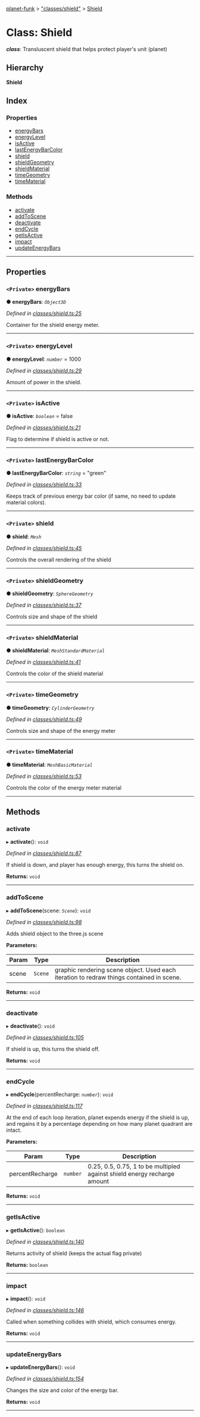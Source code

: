[planet-funk](../README.md) > ["classes/shield"](../modules/_classes_shield_.md) > [Shield](../classes/_classes_shield_.shield.md)

# Class: Shield

*__class__*: Transluscent shield that helps protect player's unit (planet)

## Hierarchy

**Shield**

## Index

### Properties

* [energyBars](_classes_shield_.shield.md#energybars)
* [energyLevel](_classes_shield_.shield.md#energylevel)
* [isActive](_classes_shield_.shield.md#isactive)
* [lastEnergyBarColor](_classes_shield_.shield.md#lastenergybarcolor)
* [shield](_classes_shield_.shield.md#shield)
* [shieldGeometry](_classes_shield_.shield.md#shieldgeometry)
* [shieldMaterial](_classes_shield_.shield.md#shieldmaterial)
* [timeGeometry](_classes_shield_.shield.md#timegeometry)
* [timeMaterial](_classes_shield_.shield.md#timematerial)

### Methods

* [activate](_classes_shield_.shield.md#activate)
* [addToScene](_classes_shield_.shield.md#addtoscene)
* [deactivate](_classes_shield_.shield.md#deactivate)
* [endCycle](_classes_shield_.shield.md#endcycle)
* [getIsActive](_classes_shield_.shield.md#getisactive)
* [impact](_classes_shield_.shield.md#impact)
* [updateEnergyBars](_classes_shield_.shield.md#updateenergybars)

---

## Properties

<a id="energybars"></a>

### `<Private>` energyBars

**● energyBars**: *`Object3D`*

*Defined in [classes/shield.ts:25](https://github.com/WilliamRADFunk/planet-funk/blob/32890e5/src/classes/shield.ts#L25)*

Container for the shield energy meter.

___
<a id="energylevel"></a>

### `<Private>` energyLevel

**● energyLevel**: *`number`* = 1000

*Defined in [classes/shield.ts:29](https://github.com/WilliamRADFunk/planet-funk/blob/32890e5/src/classes/shield.ts#L29)*

Amount of power in the shield.

___
<a id="isactive"></a>

### `<Private>` isActive

**● isActive**: *`boolean`* = false

*Defined in [classes/shield.ts:21](https://github.com/WilliamRADFunk/planet-funk/blob/32890e5/src/classes/shield.ts#L21)*

Flag to determine if shield is active or not.

___
<a id="lastenergybarcolor"></a>

### `<Private>` lastEnergyBarColor

**● lastEnergyBarColor**: *`string`* = "green"

*Defined in [classes/shield.ts:33](https://github.com/WilliamRADFunk/planet-funk/blob/32890e5/src/classes/shield.ts#L33)*

Keeps track of previous energy bar color (if same, no need to update material colors).

___
<a id="shield"></a>

### `<Private>` shield

**● shield**: *`Mesh`*

*Defined in [classes/shield.ts:45](https://github.com/WilliamRADFunk/planet-funk/blob/32890e5/src/classes/shield.ts#L45)*

Controls the overall rendering of the shield

___
<a id="shieldgeometry"></a>

### `<Private>` shieldGeometry

**● shieldGeometry**: *`SphereGeometry`*

*Defined in [classes/shield.ts:37](https://github.com/WilliamRADFunk/planet-funk/blob/32890e5/src/classes/shield.ts#L37)*

Controls size and shape of the shield

___
<a id="shieldmaterial"></a>

### `<Private>` shieldMaterial

**● shieldMaterial**: *`MeshStandardMaterial`*

*Defined in [classes/shield.ts:41](https://github.com/WilliamRADFunk/planet-funk/blob/32890e5/src/classes/shield.ts#L41)*

Controls the color of the shield material

___
<a id="timegeometry"></a>

### `<Private>` timeGeometry

**● timeGeometry**: *`CylinderGeometry`*

*Defined in [classes/shield.ts:49](https://github.com/WilliamRADFunk/planet-funk/blob/32890e5/src/classes/shield.ts#L49)*

Controls size and shape of the energy meter

___
<a id="timematerial"></a>

### `<Private>` timeMaterial

**● timeMaterial**: *`MeshBasicMaterial`*

*Defined in [classes/shield.ts:53](https://github.com/WilliamRADFunk/planet-funk/blob/32890e5/src/classes/shield.ts#L53)*

Controls the color of the energy meter material

___

## Methods

<a id="activate"></a>

###  activate

▸ **activate**(): `void`

*Defined in [classes/shield.ts:87](https://github.com/WilliamRADFunk/planet-funk/blob/32890e5/src/classes/shield.ts#L87)*

If shield is down, and player has enough energy, this turns the shield on.

**Returns:** `void`

___
<a id="addtoscene"></a>

###  addToScene

▸ **addToScene**(scene: *`Scene`*): `void`

*Defined in [classes/shield.ts:98](https://github.com/WilliamRADFunk/planet-funk/blob/32890e5/src/classes/shield.ts#L98)*

Adds shield object to the three.js scene

**Parameters:**

| Param | Type | Description |
| ------ | ------ | ------ |
| scene | `Scene` |  graphic rendering scene object. Used each iteration to redraw things contained in scene. |

**Returns:** `void`

___
<a id="deactivate"></a>

###  deactivate

▸ **deactivate**(): `void`

*Defined in [classes/shield.ts:105](https://github.com/WilliamRADFunk/planet-funk/blob/32890e5/src/classes/shield.ts#L105)*

If shield is up, this turns the shield off.

**Returns:** `void`

___
<a id="endcycle"></a>

###  endCycle

▸ **endCycle**(percentRecharge: *`number`*): `void`

*Defined in [classes/shield.ts:117](https://github.com/WilliamRADFunk/planet-funk/blob/32890e5/src/classes/shield.ts#L117)*

At the end of each loop iteration, planet expends energy if the shield is up, and regains it by a percentage depending on how many planet quadrant are intact.

**Parameters:**

| Param | Type | Description |
| ------ | ------ | ------ |
| percentRecharge | `number` |  0.25, 0.5, 0.75, 1 to be multipled against shield energy recharge amount |

**Returns:** `void`

___
<a id="getisactive"></a>

###  getIsActive

▸ **getIsActive**(): `boolean`

*Defined in [classes/shield.ts:140](https://github.com/WilliamRADFunk/planet-funk/blob/32890e5/src/classes/shield.ts#L140)*

Returns activity of shield (keeps the actual flag private)

**Returns:** `boolean`

___
<a id="impact"></a>

###  impact

▸ **impact**(): `void`

*Defined in [classes/shield.ts:146](https://github.com/WilliamRADFunk/planet-funk/blob/32890e5/src/classes/shield.ts#L146)*

Called when something collides with shield, which consumes energy.

**Returns:** `void`

___
<a id="updateenergybars"></a>

###  updateEnergyBars

▸ **updateEnergyBars**(): `void`

*Defined in [classes/shield.ts:154](https://github.com/WilliamRADFunk/planet-funk/blob/32890e5/src/classes/shield.ts#L154)*

Changes the size and color of the energy bar.

**Returns:** `void`

___

